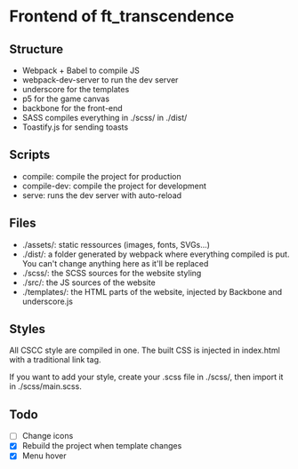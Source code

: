 # Frontend of ft_transcendence

## Structure
- Webpack + Babel to compile JS
- webpack-dev-server to run the dev server
- underscore for the templates
- p5 for the game canvas
- backbone for the front-end
- SASS compiles everything in ./scss/ in ./dist/
- Toastify.js for sending toasts

## Scripts
- compile: compile the project for production
- compile-dev: compile the project for development
- serve: runs the dev server with auto-reload

## Files
- ./assets/: static ressources (images, fonts, SVGs...)
- ./dist/: a folder generated by webpack where everything compiled is put. You can't change anything here as it'll be replaced
- ./scss/: the SCSS sources for the website styling
- ./src/: the JS sources of the website
- ./templates/: the HTML parts of the website, injected by Backbone and underscore.js

## Styles
All CSCC style are compiled in one. The built CSS is injected in index.html with a traditional link tag.

If you want to add your style, create your .scss file in ./scss/, then import it in ./scss/main.scss.

## Todo
- [ ] Change icons
- [x] Rebuild the project when template changes
- [x] Menu hover